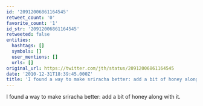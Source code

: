```yaml
---
id: '20912006861164545'
retweet_count: '0'
favorite_count: '1'
id_str: '20912006861164545'
retweeted: false
entities:
  hashtags: []
  symbols: []
  user_mentions: []
  urls: []
original_url: https://twitter.com/jth/status/20912006861164545
date: '2010-12-31T18:39:45.000Z'
title: 'I found a way to make sriracha better: add a bit of honey along with it.'
---
```


I found a way to make sriracha better: add a bit of honey along with it.